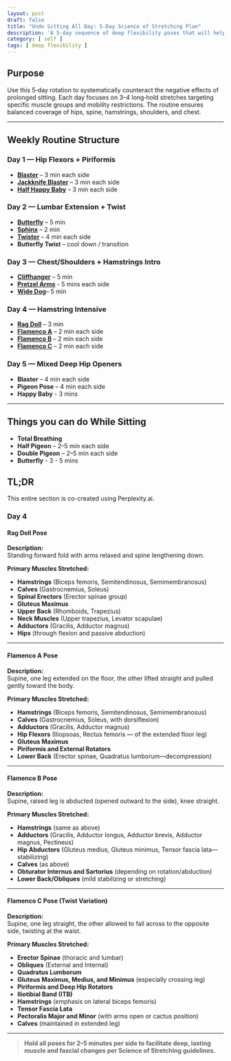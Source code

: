 ```yaml
---
layout: post
draft: false
title: "Undo Sitting All Day: 5-Day Science of Stretching Plan"
description: 'A 5-day sequence of deep flexibility poses that will help reverse the damage your body takes from sitting all day.'
category: [ self ]
tags: [ deep flexibility ]
---
```


## Purpose

Use this 5‑day rotation to systematically counteract the negative effects of prolonged sitting. Each day focuses on 3–4
long‑hold stretches targeting specific muscle groups and mobility restrictions. The routine ensures balanced coverage of
hips, spine, hamstrings, shoulders, and chest.

---

## Weekly Routine Structure

### Day 1 — Hip Flexors + Piriformis

- [**Blaster**](https://youtube.com/shorts/Nvy20NbOdII?feature=share) – 3 min each side
- [**Jackknife Blaster**](https://youtube.com/shorts/NimTkxmisP8?feature=share) – 3 min each side
- [**Half Happy Baby**](https://youtube.com/shorts/0Ar6hl5DBgk?feature=share) – 3 min each side

### Day 2 — Lumbar Extension + Twist

- [**Butterfly**](https://youtube.com/shorts/RQVhvsrA9OQ?feature=share) – 5 min
- [**Sphinx**](https://youtube.com/shorts/F3Ax16kIF7s?feature=share) – 2 min
- [**Twister**](https://youtube.com/shorts/eeEZFKGECQ0?feature=share) – 4 min each side
- **Butterfly Twist** – cool down / transition

### Day 3 — Chest/Shoulders + Hamstrings Intro

- [**Cliffhanger**](https://youtube.com/shorts/8b93l_BBSX8?feature=share) – 5 min
- [**Pretzel Arms**](https://youtube.com/shorts/vPqvD-a5qgo?feature=share) - 5 mins each side
- [**Wide Dog**](https://youtube.com/shorts/wqastIH5StE?feature=share)– 5 min

### Day 4 — Hamstring Intensive

- [**Rag Doll**](https://youtube.com/shorts/74gQu7OlSiA?feature=share) – 3 min
- [**Flamenco A**](https://youtube.com/shorts/WqcgSYBzgxU?feature=share) – 2 min each side
- [**Flamenco B**](https://youtube.com/shorts/962zigfXdIk?feature=share) – 2 min each side
- [**Flamenco C**](https://youtube.com/shorts/4WuJE2fd1rk?feature=share) – 2 min each side

### Day 5 — Mixed Deep Hip Openers

- **Blaster** – 4 min each side
- **Pigeon Pose** – 4 min each side
- **Happy Baby** - 3 mins

---

## Things you can do While Sitting

- **Total Breathing**
- **Half Pigeon** – 2–5 min each side
- **Double Pigeon** – 2–5 min each side  
- **Butterfly** - 3 - 5 mins

## TL;DR

This entire section is co-created using Perplexity.ai.

### Day 4
#### Rag Doll Pose

**Description:**  
Standing forward fold with arms relaxed and spine lengthening down.

**Primary Muscles Stretched:**
* **Hamstrings** (Biceps femoris, Semitendinosus, Semimembranosus)
* **Calves** (Gastrocnemius, Soleus)
* **Spinal Erectors** (Erector spinae group)
* **Gluteus Maximus**
* **Upper Back** (Rhomboids, Trapezius)
* **Neck Muscles** (Upper trapezius, Levator scapulae)
* **Adductors** (Gracilis, Adductor magnus)
* **Hips** (through flexion and passive abduction)

---

#### Flamenco A Pose

**Description:**  
Supine, one leg extended on the floor, the other lifted straight and pulled gently toward the body.

**Primary Muscles Stretched:**
* **Hamstrings** (Biceps femoris, Semitendinosus, Semimembranosus)
* **Calves** (Gastrocnemius, Soleus, with dorsiflexion)
* **Adductors** (Gracilis, Adductor magnus)
* **Hip Flexors** (Iliopsoas, Rectus femoris — of the extended floor leg)
* **Gluteus Maximus**
* **Piriformis and External Rotators**
* **Lower Back** (Erector spinae, Quadratus lumborum—decompression)

---

#### Flamenco B Pose

**Description:**  
Supine, raised leg is abducted (opened outward to the side), knee straight.

**Primary Muscles Stretched:**
* **Hamstrings** (same as above)
* **Adductors** (Gracilis, Adductor longus, Adductor brevis, Adductor magnus, Pectineus)
* **Hip Abductors** (Gluteus medius, Gluteus minimus, Tensor fascia lata—stabilizing)
* **Calves** (as above)
* **Obturator Internus and Sartorius** (depending on rotation/abduction)
* **Lower Back/Obliques** (mild stabilizing or stretching)

---

#### Flamenco C Pose (Twist Variation)

**Description:**  
Supine, one leg straight, the other allowed to fall across to the opposite side, twisting at the waist.

**Primary Muscles Stretched:**
* **Erector Spinae** (thoracic and lumbar)
* **Obliques** (External and Internal)
* **Quadratus Lumborum**
* **Gluteus Maximus, Medius, and Minimus** (especially crossing leg)
* **Piriformis and Deep Hip Rotators**
* **Iliotibial Band (ITB)**
* **Hamstrings** (emphasis on lateral biceps femoris)
* **Tensor Fascia Lata**
* **Pectoralis Major and Minor** (with arms open or cactus position)
* **Calves** (maintained in extended leg)

---

> **Hold all poses for 2–5 minutes per side to facilitate deep, lasting muscle and fascial changes per Science of Stretching guidelines.**

